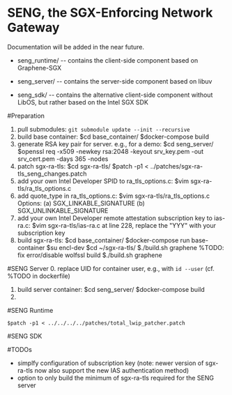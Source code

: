 # SENG, the SGX-Enforcing Network Gateway

Documentation will be added in the near future.

* seng_runtime/ --  contains the client-side component based on Graphene-SGX

* seng_server/  --  contains the server-side component based on libuv

* seng_sdk/ --  contains the alternative client-side component without LibOS, but rather based on the Intel SGX SDK


#Preparation
1. pull submodules:
	`git submodule update --init --recursive`
2. build base container:
	$cd base_container/
	$docker-compose build
3. generate RSA key pair for server.
	e.g., for a demo:
	$cd seng_server/
	$openssl req -x509 -newkey rsa:2048 -keyout srv_key.pem -out srv_cert.pem -days 365 -nodes
4. patch sgx-ra-tls:
	$cd sgx-ra-tls/
	$patch -p1 < ../patches/sgx-ra-tls_seng_changes.patch
5. add your own Intel Developer SPID to ra_tls_options.c:
	$vim sgx-ra-tls/ra_tls_options.c
6. add quote_type in ra_tls_options.c:
	$vim sgx-ra-tls/ra_tls_options.c
	Options:
	(a) SGX_LINKABLE_SIGNATURE
	(b) SGX_UNLINKABLE_SIGNATURE
7. add your own Intel Developer remote attestation subscription key to ias-ra.c:
	$vim sgx-ra-tls/ias-ra.c
	at line 228, replace the "YYY" with your subscription key
8. build sgx-ra-tls:
	$cd base_container/
	$docker-compose run base-container
	$su encl-dev
	$cd ~/sgx-ra-tls/
	$./build.sh graphene  %TODO: fix error/disable wolfssl build
	$./build.sh graphene

#SENG Server
0. replace UID for container user, e.g., with `id --user` (cf. %TODO in dockerfile)
1. build server container:
	$cd seng_server/
	$docker-compose build
2. 

#SENG Runtime

	$patch -p1 < ../../../../patches/total_lwip_patcher.patch


#SENG SDK



#TODOs
* simplfy configuration of subscription key (note: newer version of sgx-ra-tls now also support the new IAS authentication method)
* option to only build the minimum of sgx-ra-tls required for the SENG server